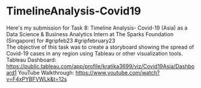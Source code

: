# TimelineAnalysis-Covid19
Here's my submission for Task 8: Timeline Analysis- Covid-19 (Asia) as a Data Science &amp; Business Analytics Intern at The Sparks Foundation (Singapore) for #gripfeb23 #gripfebruary23  
The objective of this task was to create a storyboard showing the spread of Covid-19 cases in any region using Tableau or other visualization tools.
Tableau Dashboard: https://public.tableau.com/app/profile/kratika3699/viz/Covid19Asia/Dashboard1
YouTube Walkthrough: https://www.youtube.com/watch?v=F4xPYBFVWLk&t=12s
